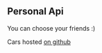 ## Personal Api



You can choose your friends :)

Cars hosted [on github](https://kuzeysg.github.io/PersonalApi/index.html)